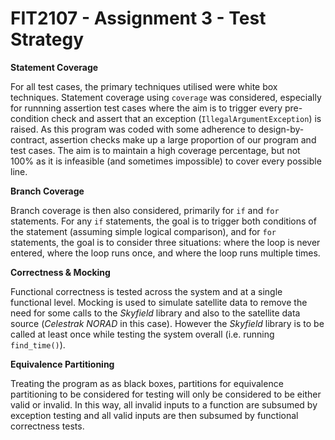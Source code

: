 # FIT2107 - Assignment 3 - Test Strategy


**Statement Coverage**

For all test cases, the primary techniques utilised were white box techniques. Statement coverage using `coverage` was
considered, especially for runnning assertion test cases where the aim is to trigger every pre-condition check and
assert that an exception (`IllegalArgumentException`) is raised. As this program was coded with some adherence to 
design-by-contract, assertion checks make up a large proportion of our program and test cases. The aim is to maintain
a high coverage percentage, but not 100% as it is infeasible (and sometimes impossible) to cover every possible line.

**Branch Coverage**

Branch coverage is then also considered, primarily for `if` and `for` statements. For any `if` statements, the goal
is to trigger both conditions of the statement (assuming simple logical comparison), and for `for` statements, the
goal is to consider three situations: where the loop is never entered, where the loop runs once, and where the loop
runs multiple times. 

**Correctness & Mocking**

Functional correctness is tested across the system and at a single functional level. Mocking is used to simulate 
satellite data to remove the need for some calls to the _Skyfield_ library and also to the satellite data source 
(_Celestrak NORAD_ in this case). However the _Skyfield_ library is to be called at least once while testing the
system overall (i.e. running `find_time()`). 

**Equivalence Partitioning**

Treating the program as as black boxes, partitions for equivalence partitioning to be considered for testing will 
only be considered to be either valid or invalid. In this way, all invalid inputs to a function are subsumed by
exception testing and all valid inputs are then subsumed by functional correctness tests.

